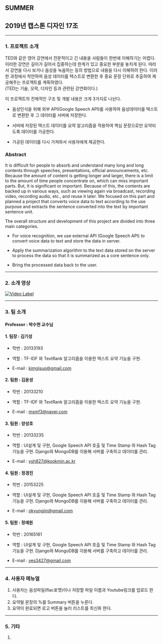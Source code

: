 ## SUMMER

## 2019년 캡스톤 디자인 17조


---------------------------------------

### 1. 프로젝트 소개


TED와 같은 영어 강연에서 전문적이고 긴 내용을 사람들이 한번에 이해하기는 어렵다. 이러한 강연은 길이가 길어서 집중하는데 한계가 있고 중요한 부분을 놓치게 된다. 따라서 강연을 다시 보거나 음성을 녹음하는 등의 방법으로 내용을 다시 이해하려 한다. 이러한 과정에서 착안하여 음성 데이터를 텍스트로 변환한 후 중요 문장 단위로 추출하여 제공해주는 프로젝트를 계획하였다.  
(TED는 기술, 오락, 디자인 등과 관련된 강연회이다.)


이 프로젝트의 전체적인 구조 및 개발 내용은 크게 3가지로 나뉜다.  
  
-  음성인식을 위해 외부 API(Google Speech API)를 사용하여 음성데이터를 텍스트로 변환한 후 그 데이터를 서버에 저장한다.  

-  서버에 저장된 텍스트 데이터를 요약 알고리즘을 적용하여 핵심 문장으로만 요약되도록 데이터를 가공한다.

-  가공된 데이터를 다시 가져와서 사용자에게 제공한다.


### Abstract

It is difficult for people to absorb and understand many long and long contents through speeches, presentations, official announcements, etc. Because the amount of content is getting longer and larger, there is a limit to the amount of time people concentrate on, which can miss important parts. But, It is significant or important. Because of this, the contents are backed up in various ways, such as viewing again via broadcast, recording video, recording audio, etc., and reuse it later. We focused on this part and planned a project that converts voice data to text according to the use purpose and extracts the sentence converted into the text by important sentence unit.

The overall structure and development of this project are divided into three main categories.

-  For voice recognition, we use external API (Google Speech API) to convert voice data to text and store the data in server.

-  Apply the summarization algorithm to the text data stored on the server to process the data so that it is summarized as a core sentence only.


-  Bring the processed data back to the user.



---------------------------------------

### 2. 소개 영상

[![Video Label](https://img.youtube.com/vi/UIbcKwdViQM/0.jpg)](https://youtu.be/UIbcKwdViQM)

---------------------------------------

### 3. 팀 소개


#### Professor : **박수현 교수님**


#### 1. 팀장 : 김기성

- 학번 : 20133193

- 역할 : TF-IDF 와 TextRank 알고리즘을 이용한 텍스트 요약 기능을 구현.

- E-mail : kimgisuo@gmail.com


#### 2. 팀원 : 김윤성

- 학번 : 20133210

- 역할 : TF-IDF 와 TextRank 알고리즘을 이용한 텍스트 요약 기능을 구현.

- E-mail : msmf3@naver.com


#### 3. 팀원 : 양성호

- 학번 : 20133235

- 역할 : UI설계 및 구현, Google Speech API 호출 및 Time Stamp 와 Hash Tag 기능을 구현. Django와 MongoDB를 이용해 서버를 구축하고 데이터를 관리.

- E-mail : ysh827@kookmin.ac.kr 


#### 4. 팀원 : 정경진

- 학번 : 20153225

- 역할 : UI설계 및 구현, Google Speech API 호출 및 Time Stamp 와 Hash Tag 기능을 구현. Django와 MongoDB를 이용해 서버를 구축하고 데이터를 관리.

- E-mail : okyungjin@gmail.com


#### 5. 팀원 : 정예원

- 학번 : 20165161

- 역할 : UI설계 및 구현, Google Speech API 호출 및 Time Stamp 와 Hash Tag 기능을 구현. Django와 MongoDB를 이용해 서버를 구축하고 데이터를 관리.

- E-mail : yes3427@gmail.com


---------------------------------------

### 4. 사용자 메뉴얼


1) 사용자는 음성파일(flac포맷)이나 저장할 파일 이름과 Youtube링크를 업로드 한다.
2) 요약될 문장의 %를 Summary 버튼을 누른다.
3) 요약이 완료되면 로고 버튼을 눌러 리스트를 최신화 한다.



---------------------------------------

### 5. 기타

 1) 
